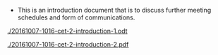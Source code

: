 * This is an introduction document that is to discuss further meeting schedules and form of communications.

[./20161007-1016-cet-2-introduction-1.odt](./20161007-1016-cet-2-introduction-1.odt)

[./20161007-1016-cet-2-introduction-2.pdf](./20161007-1016-cet-2-introduction-2.pdf)